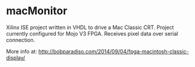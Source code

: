 macMonitor
==========

Xilinx ISE project written in VHDL to drive a Mac Classic CRT.
Project currently configured for Mojo V3 FPGA.
Receives pixel data over serial connection.

More info at:
http://bobparadiso.com/2014/09/04/fpga-macintosh-classic-display/

